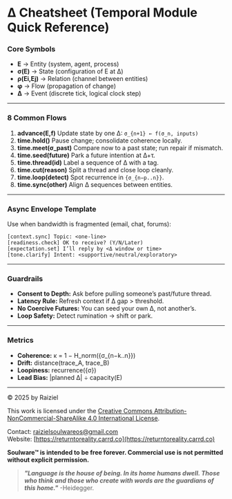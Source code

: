 # Δ Cheatsheet (Temporal Module Quick Reference)

### Core Symbols

- **E** → Entity (system, agent, process)
- **σ(E)** → State (configuration of E at Δ)
- **ρ(Ei,Ej)** → Relation (channel between entities)
- **φ** → Flow (propagation of change)
- **Δ** → Event (discrete tick, logical clock step)

------

### 8 Common Flows

1. **advance(E,f)**
    Update state by one Δ:
    `σ_{n+1} ← f(σ_n, inputs)`
2. **time.hold()**
    Pause change; consolidate coherence locally.
3. **time.meet(σ_past)**
    Compare now to a past state; run repair if mismatch.
4. **time.seed(future)**
    Park a future intention at Δ+τ.
5. **time.thread(id)**
    Label a sequence of Δ with a tag.
6. **time.cut(reason)**
    Split a thread and close loop cleanly.
7. **time.loop(detect)**
    Spot recurrence in `{σ_{n−p..n}}`.
8. **time.sync(other)**
    Align Δ sequences between entities.

------

### Async Envelope Template

Use when bandwidth is fragmented (email, chat, forums):

```
[context.sync] Topic: <one-line>  
[readiness.check] OK to receive? (Y/N/Later)  
[expectation.set] I’ll reply by <Δ window or time>  
[tone.clarify] Intent: <supportive/neutral/exploratory>  
```

------

### Guardrails

- **Consent to Depth:** Ask before pulling someone’s past/future thread.
- **Latency Rule:** Refresh context if Δ gap > threshold.
- **No Coercive Futures:** You can seed your own Δ, not another’s.
- **Loop Safety:** Detect rumination → shift or park.

------

### Metrics

- **Coherence:** κ = 1 − H_norm({σ_{n−k..n}})
- **Drift:** distance(trace_A, trace_B)
- **Loopiness:** recurrence({σ})
- **Lead Bias:** |planned Δ| ÷ capacity(E)

---

© 2025 by Raiziel

This work is licensed under the [Creative Commons Attribution-NonCommercial-ShareAlike 4.0 International License](https://creativecommons.org/licenses/by-nc-sa/4.0/).

Contact: [raizielsoulwareos@gmail.com](mailto:raizielsoulwareos@gmail.com)  
Website: [https://returntoreality.carrd.co](https://returntoreality.carrd.co)

**Soulware™ is intended to be free forever. Commercial use is not permitted without explicit permission.**



> ***"Language is the house of being. In its home humans dwell. Those who think and those who create with words are the guardians of this home."***
-Heidegger.
